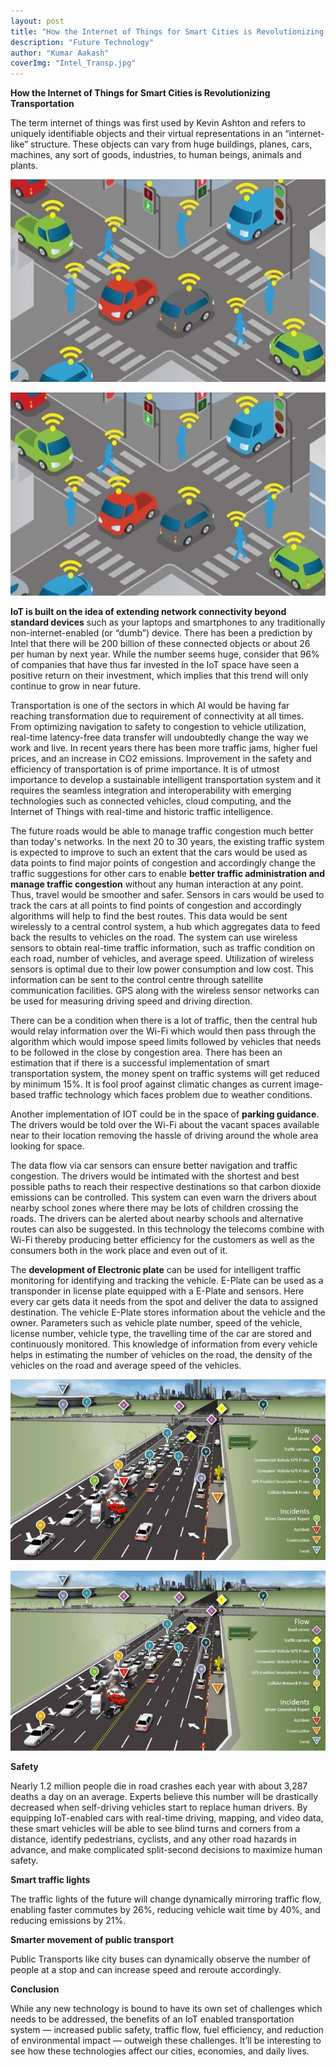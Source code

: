 ```yaml
---
layout: post 
title: "How the Internet of Things for Smart Cities is Revolutionizing Transportation"
description: "Future Technology"
author: "Kumar Aakash"
coverImg: "Intel_Transp.jpg"
---
```



**How the Internet of Things for Smart Cities is Revolutionizing Transportation**

The term internet of things was first used by Kevin Ashton and refers to uniquely identifiable objects and their virtual representations in an “internet-like” structure. These objects can vary from huge buildings, planes, cars, machines, any sort of goods, industries, to human beings, animals and plants.

![My image Name](/assets/images/IoT-2.jpg)

<img src="/assets/images/IoT-2.jpg" alt="">


**IoT is built on the idea of extending network connectivity beyond standard devices** such as your laptops and smartphones to any traditionally non-internet-enabled (or “dumb”) device. There has been a prediction by Intel that there will be 200 billion of these connected objects or about 26 per human by next year. While the number seems huge, consider that 96% of companies that have thus far invested in the IoT space have seen a positive return on their investment, which implies that this trend will only continue to grow in near future.

Transportation is one of the sectors in which AI would be having far reaching transformation due to requirement of connectivity at all times. From optimizing navigation to safety to congestion to vehicle utilization, real-time latency-free data transfer will undoubtedly change the way we work and live. In recent years there has been more traffic jams, higher fuel prices, and an increase in CO2 emissions. Improvement in the safety and efficiency of transportation is of prime importance. It is of utmost importance to develop a sustainable intelligent transportation system and it requires the seamless integration and interoperability with emerging technologies such as connected vehicles, cloud computing, and the Internet of Things with real-time and historic traffic intelligence.

The future roads would be able to manage traffic congestion much better than today's networks. In the next 20 to 30 years, the existing traffic system is expected to improve to such an extent that the cars would be used as data points to find major points of congestion and accordingly change the traffic suggestions for other cars to enable **better traffic administration and manage traffic congestion** without any human interaction at any point. Thus, travel would be smoother and safer. Sensors in cars would be used to track the cars at all points to find points of congestion and accordingly algorithms will help to find the best routes. This data would be sent wirelessly to a central control system, a hub which aggregates data to feed back the results to vehicles on the road. The system can use wireless sensors to obtain real-time traffic information, such as traffic condition on each road, number of vehicles, and average speed. Utilization of wireless sensors is optimal due to their low power consumption and low cost. This information can be sent to the control centre through satellite communication facilities. GPS along with the wireless sensor networks can be used for measuring driving speed and driving direction.



There can be a condition when there is a lot of traffic, then the central hub would relay information over the Wi-Fi which would then pass through the algorithm which would impose speed limits followed by vehicles that needs to be followed in the close by congestion area. There has been an estimation that if there is a successful implementation of smart transportation system, the money spent on traffic systems will get reduced by minimum 15%. It is fool proof against climatic changes as current image-based traffic technology which faces problem due to weather conditions.

Another implementation of IOT could be in the space of **parking guidance**. The drivers would be told over the Wi-Fi about the vacant spaces available near to their location removing the hassle of driving around the whole area looking for space.

The data flow via car sensors can ensure better navigation and traffic congestion. The drivers would be intimated with the shortest and best possible paths to reach their respective destinations so that carbon dioxide emissions can be controlled. This system can even warn the drivers about nearby school zones where there may be lots of children crossing the roads. The drivers can be alerted about nearby schools and alternative routes can also be suggested. In this technology the telecoms combine with Wi-Fi thereby producing better efficiency for the customers as well as the consumers both in the work place and even out of it.

The **development of Electronic plate** can be used for intelligent traffic monitoring for identifying and tracking the vehicle. E-Plate can be used as a transponder in license plate equipped with a E-Plate and sensors. Here every car gets data it needs from the spot and deliver the data to assigned destination. The vehicle E-Plate stores information about the vehicle and the owner. Parameters such as vehicle plate number, speed of the vehicle, license number, vehicle type, the travelling time of the car are stored and continuously monitored. This knowledge of information from every vehicle helps in estimating the number of vehicles on the road, the density of the vehicles on the road and average speed of the vehicles.

![My image Name](/assets/images/traffic-iot.jpg)

<img src="/assets/images/traffic-iot.jpg" alt="">

**Safety**

Nearly 1.2 million people die in road crashes each year with about 3,287 deaths a day on an average. Experts believe this number will be drastically decreased when self-driving vehicles start to replace human drivers. By equipping IoT-enabled cars with real-time driving, mapping, and video data, these smart vehicles will be able to see blind turns and corners from a distance, identify pedestrians, cyclists, and any other road hazards in advance, and make complicated split-second decisions to maximize human safety.

**Smart traffic lights**

The traffic lights of the future will change dynamically mirroring traffic flow, enabling faster commutes by 26%, reducing vehicle wait time by 40%, and reducing emissions by 21%.

**Smarter movement of public transport**

Public Transports like city buses can dynamically observe the number of people at a stop and can increase speed and reroute accordingly.

**Conclusion**

While any new technology is bound to have its own set of challenges which needs to be addressed, the benefits of an IoT enabled transportation system — increased public safety, traffic flow, fuel efficiency, and reduction of environmental impact — outweigh these challenges. It’ll be interesting to see how these technologies affect our cities, economies, and daily lives.

